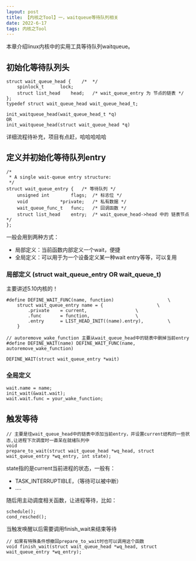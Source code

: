 ```yaml
---
layout: post
title: 【内核之Tool】一，waitqueue等待队列相关
date: 2022-6-17
tags: 内核之Tool
---
```


本章介绍linux内核中的实用工具等待队列waitqueue。

## 初始化等待队列头
```
struct wait_queue_head {    /*  */
	spinlock_t		lock;
	struct list_head	head;   /* wait_queue_entry 为 节点的链表 */
};
typedef struct wait_queue_head wait_queue_head_t;

init_waitqueue_head(wait_queue_head_t *q)
OR
init_waitqueue_head(struct wait_queue_head *q)
```
详细流程待补充，项目有点赶，哈哈哈哈哈

## 定义并初始化等待队列entry

```
/*
 * A single wait-queue entry structure:
 */
struct wait_queue_entry {   /* 等待队列 */
	unsigned int		flags;  /* 标志位 */
	void			*private;   /* 私有数据 */
	wait_queue_func_t	func;   /* 回调函数 */
	struct list_head	entry;  /* wait_queue_head->head 中的 链表节点 */
};
```

一般会用到两种方式：
- 局部定义：当前函数内部定义一个wait，便捷
- 全局定义：可以用于为一个设备定义某一种wait entry等等，可以复用

### 局部定义 (struct wait_queue_entry OR wait_queue_t)
主要讲述5.10内核的！
```
#define DEFINE_WAIT_FUNC(name, function)					\
	struct wait_queue_entry name = {					\
		.private	= current,					\
		.func		= function,					\
		.entry		= LIST_HEAD_INIT((name).entry),			\
	}

// autoremove_wake_function 主要从wait_queue_head中的链表中删掉当前entry
#define DEFINE_WAIT(name) DEFINE_WAIT_FUNC(name, autoremove_wake_function)

DEFINE_WAIT(struct wait_queue_entry *wait)
```

### 全局定义
```
wait.name = name;
init_wait(&wait.wait);
wait.wait.func = your_wake_function;
```

## 触发等待

```
// 主要是往wait_queue_head中的链表中添加当前entry，并设置current结构的一些状态,让进程下次调度时一直呆在就绪队列中
void
prepare_to_wait(struct wait_queue_head *wq_head, struct wait_queue_entry *wq_entry, int state);
```

state指的是current当前进程的状态，一般有：
- TASK_INTERRUPTIBLE，（等待可以被中断）
- ....

随后用主动调度相关函数，让进程等待，比如：
```
schedule();
cond_resched();
```
当触发唤醒以后需要调用finish_wait来结束等待
```
// 如果有特殊条件想撤回prepare_to_wait时也可以调用这个函数
void finish_wait(struct wait_queue_head *wq_head, struct wait_queue_entry *wq_entry);
```
